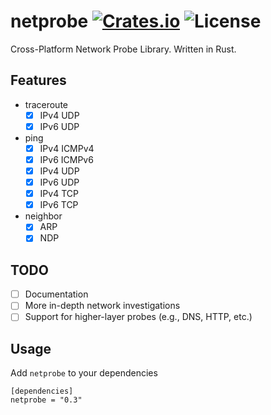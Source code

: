 [crates-badge]: https://img.shields.io/crates/v/netprobe.svg
[crates-url]: https://crates.io/crates/netprobe
[license-badge]: https://img.shields.io/crates/l/netprobe.svg

# netprobe [![Crates.io][crates-badge]][crates-url] ![License][license-badge]
Cross-Platform Network Probe Library. Written in Rust.

## Features
- traceroute
    - [x] IPv4 UDP
    - [x] IPv6 UDP
- ping
    - [x] IPv4 ICMPv4
    - [x] IPv6 ICMPv6
    - [x] IPv4 UDP
    - [x] IPv6 UDP
    - [x] IPv4 TCP
    - [x] IPv6 TCP
- neighbor
    - [x] ARP
    - [x] NDP

## TODO
- [ ] Documentation
- [ ] More in-depth network investigations
- [ ] Support for higher-layer probes (e.g., DNS, HTTP, etc.)

## Usage
Add `netprobe` to your dependencies
```
[dependencies]
netprobe = "0.3"
```
